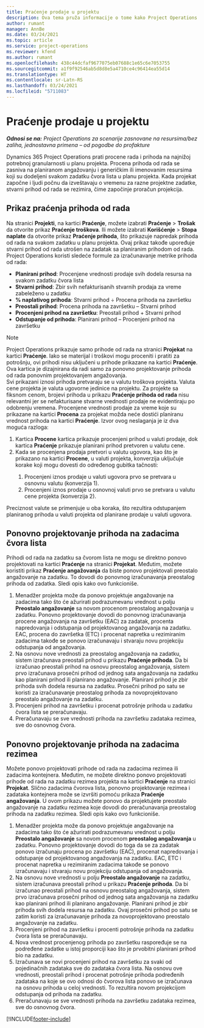 ```yaml
---
title: Praćenje prodaje u projektu
description: Ova tema pruža informacije o tome kako Project Operations prati napredak u odnosu na prihode od rada na projektu.
author: rumant
manager: AnnBe
ms.date: 03/24/2021
ms.topic: article
ms.service: project-operations
ms.reviewer: kfend
ms.author: rumant
ms.openlocfilehash: 438c44dcfaf9677075eb07688c1e65c6e7053755
ms.sourcegitcommit: a1f9f92546ab5d8d8e5a4710ce4c96414ea55d14
ms.translationtype: HT
ms.contentlocale: sr-Latn-RS
ms.lasthandoff: 03/24/2021
ms.locfileid: "5711083"
---
```

# <a name="project-sales-tracking"></a>Praćenje prodaje u projektu

_**Odnosi se na:** Project Operations za scenarije zasnovane na resursima/bez zaliha, jednostavna primena – od pogodbe do profakture_

Dynamics 365 Project Operations prati procene rada i prihoda na najnižoj potrebnoj granularnosti u planu projekta. Procena prihoda od rada se zasniva na planiranom angažovanju i generičkim ili imenovanim resursima koji su dodeljeni svakom zadatku čvora lista u planu projekta. Kada projekat započne i ljudi počnu da izveštavaju o vremenu za razne projektne zadatke, stvarni prihod od rada se rezimira, čime započinje proračun projekcija.

## <a name="labor-revenue-tracking-view"></a>Prikaz praćenja prihoda od rada

Na stranici **Projekti**, na kartici **Praćenje**, možete izabrati **Praćenje** > **Trošak** da otvorite prikaz **Praćenje troškova**. Ili možete izabrati **Korišćenje** > **Stopa naplate** da otvorite prikaz **Praćenje prihoda**, što prikazuje napredak prihoda od rada na svakom zadatku u planu projekta. Ovaj prikaz takođe upoređuje stvarni prihod od rada utrošen na zadatak sa planiranim prihodom od rada. Project Operations koristi sledeće formule za izračunavanje metrike prihoda od rada:

- **Planirani prihod**: Procenjene vrednosti prodaje svih dodela resursa na svakom zadatku čvora lista
- **Stvarni prihod**: Zbir svih nefakturisanih stvarnih prodaja za vreme zabeleženo u zadatku
- **% naplativog prihoda**: Stvarni prihod ÷ Procena prihoda na završetku
- **Preostali prihod**: Procena prihoda na završetku – Stvarni prihod
- **Procenjeni prihod na završetku**: Preostali prihod + Stvarni prihod
- **Odstupanje od prihoda**: Planirani prihod – Procenjeni prihod na završetku


> [!NOTE]
> Project Operations prikazuje samo prihode od rada na stranici **Projekat** na kartici **Praćenje**. Iako se materijal i troškovi mogu proceniti i pratiti za potrošnju, ovi prihodi nisu uključeni u prihode prikazane na kartici **Praćenje**. Ova kartica je dizajnirana da radi samo za ponovno projektovanje prihoda od rada ponovnim projektovanjem angažovanja.  
> Svi prikazani iznosi prihoda pretvaraju se u valutu troškova projekta. Valuta cene projekta je valuta ugovorne jedinice na projektu. Za projekte sa fiksnom cenom, brojevi prihoda u prikazu **Praćenje prihoda od rada** nisu relevantni jer se nefakturisane stvarne vrednosti prodaje ne evidentiraju po odobrenju vremena.
> Procenjene vrednosti prodaje za vreme koje su prikazane na kartici **Procena** za projekat možda neće dostići planiranu vrednost prihoda na kartici **Praćenje**. Izvor ovog neslaganja je iz dva moguća razloga:
><ol>
   ><li> Kartica <b>Procene</b> kartica prikazuje procenjeni prihod u valuti prodaje, dok kartica <b>Praćenje</b> prikazuje planirani prihod pretvoren u valutu cene. </li>
   ><li> Kada se procenjena prodaja pretvori u valutu ugovora, kao što je prikazano na kartici <b>Procene</b>, u valuti projekta, konverzija uključuje korake koji mogu dovesti do određenog gubitka tačnosti: </li>
><ol>
><li> Procenjeni iznos prodaje u valuti ugovora prvo se pretvara u osnovnu valutu (konverzija 1).</li>
><li> Procenjeni iznos prodaje u osnovnoj valuti prvo se pretvara u valutu cene projekta (konverzija 2). </li>
></ol>
></ol>
> Preciznost valute se primenjuje u oba koraka, što rezultira odstupanjem planiranog prihoda u valuti projekta od planirane prodaje u valuti ugovora.
   

## <a name="reprojecting-revenues-on-leaf-node-tasks"></a>Ponovno projektovanje prihoda na zadacima čvora lista

Prihodi od rada na zadatku sa čvorom lista ne mogu se direktno ponovo projektovati na kartici **Praćenje** na stranici **Projekat**. Međutim, možete koristiti prikaz **Praćenje angažovanja** da biste ponovo projektovali preostalo angažovanje na zadatku. To dovodi do ponovnog izračunavanja preostalog prihoda od zadatka. Sledi opis kako ovo funkcioniše.

1. Menadžer projekta može da ponovo projektuje angažovanje na zadacima tako što će ažurirati podrazumevanu vrednost u polju **Preostalo angažovanje** sa novom procenom preostalog angažovanja u zadatku. Ponovno projektovanje dovodi do ponovnog izračunavanja procene angažovanja na završetku (EAC) za zadatak, procenta napredovanja i odstupanja od projektovanog angažovanja na zadatku. EAC, procena do završetka (ETC) i procenat napretka u rezimiranim zadacima takođe se ponovo izračunavaju i stvaraju novu projekciju odstupanja od angažovanja.
2. Na osnovu nove vrednosti za preostalog angažovanja na zadatku, sistem izračunava preostali prihod u prikazu **Praćenje prihoda**. Da bi izračunao preostali prihod na osnovu preostalog angažovanja, sistem prvo izračunava prosečni prihod od jednog sata angažovanja na zadatku kao planirani prihod ili planirano angažovanje. Planirani prihod je zbir prihoda svih dodela resursa na zadatku. Prosečni prihod po satu se koristi za izračunavanje preostalog prihoda za novoprojektovano preostalo angažovanje na zadatku.
3. Procenjeni prihod na završetku i procenat potrošnje prihoda u zadatku čvora lista se preračunavaju.
4. Preračunavaju se sve vrednosti prihoda na završetku zadataka rezimea, sve do osnovnog čvora.

## <a name="reprojecting-revenues-on-summary-tasks"></a>Ponovno projektovanje prihoda na zadacima rezimea

Možete ponovo projektovati prihode od rada na zadacima rezimea ili zadacima kontejnera. Međutim, ne možete direktno ponovo projektovati prihode od rada na zadatku rezimea projekta na kartici **Praćenje** na stranici **Projekat**. Slično zadacima čvorova lista, ponovno projektovanje rezimea i zadataka kontejnera može se izvršiti pomoću prikaza **Praćenje angažovanja**. U ovom prikazu možete ponovo da projektujete preostalo angažovanje na zadatku rezimea koje dovodi do preračunavanja preostalog prihoda na zadatku rezimea. Sledi opis kako ovo funkcioniše.

1. Menadžer projekta može da ponovo projektuje angažovanje na zadacima tako što će ažurirati podrazumevanu vrednost u polju **Preostalo angažovanje** sa novom procenom **preostalog angažovanja** u zadatku. Ponovno projektovanje dovodi do toga da se za zadatak ponovo izračunaju procena po završetku (EAC), procenat napredovanja i odstupanje od projektovanog angažovanja na zadatku. EAC, ETC i procenat napretka u rezimiranim zadacima takođe se ponovo izračunavaju i stvaraju novu projekciju odstupanja od angažovanja.
2. Na osnovu nove vrednosti u polju **Preostalo angažovanje** na zadatku, sistem izračunava preostali prihod u prikazu **Praćenje prihoda**. Da bi izračunao preostali prihod na osnovu preostalog angažovanja, sistem prvo izračunava prosečni prihod od jednog sata angažovanja na zadatku kao planirani prihod ili planirano angažovanje. Planirani prihod je zbir prihoda svih dodela resursa na zadatku. Ovaj prosečni prihod po satu se zatim koristi za izračunavanje prihoda za novoprojektovano preostalo angažovanje na zadatku.
3. Procenjeni prihod na završetku i procenti potrošnje prihoda na zadatku čvora lista se preračunavaju.
4. Nova vrednost procenjenog prihoda po završetku raspoređuje se na podređene zadatke u istoj proporciji kao što je prvobitni planirani prihod bio na zadatku.
5. Izračunava se novi procenjeni prihod na završetku za svaki od pojedinačnih zadataka sve do zadataka čvora lista. Na osnovu ove vrednosti, preostali prihod i procenat potrošnje prihoda podređenih zadataka na koje se ovo odnosi do čvorova lista ponovo se izračunava na osnovu prihoda u celoj vrednosti. To rezultira novom projekcijom odstupanja od prihoda na zadatku. 
6. Preračunavaju se sve vrednosti prihoda na završetku zadataka rezimea, sve do osnovnog čvora.


[!INCLUDE[footer-include](../includes/footer-banner.md)]

